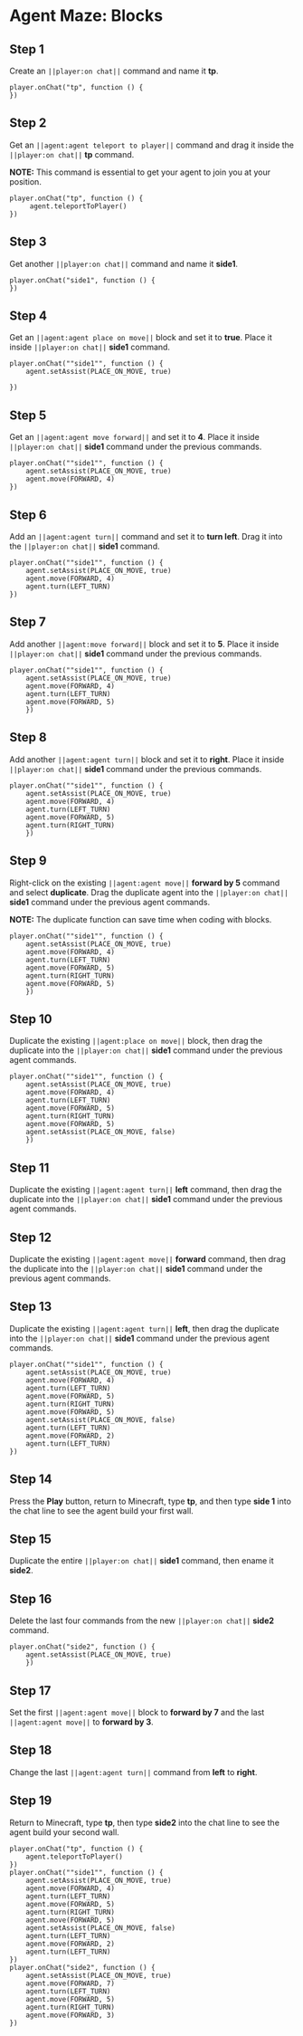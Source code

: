 # Agent Maze: Blocks

## Step 1
Create an ``||player:on chat||`` command and name it **tp**.

```blocks
player.onChat("tp", function () {
})
```

## Step 2

Get an ``||agent:agent teleport to player||`` command and drag it inside the  ``||player:on chat||`` **tp** command.

**NOTE:** This command is essential to get your agent to join you at your position.

```blocks
player.onChat("tp", function () {  
     agent.teleportToPlayer()  
})  
```

## Step 3

Get another ``||player:on chat||`` command and name it **side1**.

```blocks
player.onChat("side1", function () {
})
```

## Step 4

Get an ``||agent:agent place on move||`` block and set it to **true**.  Place it inside ``||player:on chat||`` **side1** command.

```blocks
player.onChat(""side1"", function () {  
    agent.setAssist(PLACE_ON_MOVE, true)  
     
}) 
```

## Step 5

Get an ``||agent:agent move forward||`` and set it to **4**.  Place it inside ``||player:on chat||`` **side1** command under the previous commands.

```blocks
player.onChat(""side1"", function () {  
    agent.setAssist(PLACE_ON_MOVE, true)  
    agent.move(FORWARD, 4)  
})  
```

## Step 6

Add an ``||agent:agent turn||`` command and set it to **turn left**. Drag it into the ``||player:on chat||`` **side1** command.

```blocks
player.onChat(""side1"", function () {  
    agent.setAssist(PLACE_ON_MOVE, true)  
    agent.move(FORWARD, 4)  
    agent.turn(LEFT_TURN)  
})  
```

## Step 7

Add another ``||agent:move forward||`` block and set it to **5**.  Place it inside ``||player:on chat||`` **side1** command under the previous commands.

```blocks
player.onChat(""side1"", function () {  
    agent.setAssist(PLACE_ON_MOVE, true)  
    agent.move(FORWARD, 4)  
    agent.turn(LEFT_TURN)  
    agent.move(FORWARD, 5)  
    })  
```

## Step 8

Add another ``||agent:agent turn||`` block and set it to **right**.  Place it inside ``||player:on chat||`` **side1** command under the previous commands.

```blocks
player.onChat(""side1"", function () {  
    agent.setAssist(PLACE_ON_MOVE, true)  
    agent.move(FORWARD, 4)  
    agent.turn(LEFT_TURN)  
    agent.move(FORWARD, 5)
    agent.turn(RIGHT_TURN)    
    })  
```

## Step 9

Right-click on the existing ``||agent:agent move||`` **forward by 5** command and select **duplicate**. Drag the duplicate agent into the ``||player:on chat||`` **side1** command under the previous agent commands. 

**NOTE:** The duplicate function can save time when coding with blocks.

```blocks
player.onChat(""side1"", function () {  
    agent.setAssist(PLACE_ON_MOVE, true)  
    agent.move(FORWARD, 4)  
    agent.turn(LEFT_TURN)  
    agent.move(FORWARD, 5)  
    agent.turn(RIGHT_TURN)  
    agent.move(FORWARD, 5)  
    })  
```

## Step 10

Duplicate the existing ``||agent:place on move||`` block, then drag the duplicate into the ``||player:on chat||`` **side1** command under the previous agent commands.

```blocks
player.onChat(""side1"", function () {  
    agent.setAssist(PLACE_ON_MOVE, true)  
    agent.move(FORWARD, 4)  
    agent.turn(LEFT_TURN)  
    agent.move(FORWARD, 5)  
    agent.turn(RIGHT_TURN)  
    agent.move(FORWARD, 5)  
    agent.setAssist(PLACE_ON_MOVE, false)  
    })  
```

## Step 11

Duplicate the existing ``||agent:agent turn||`` **left** command, then drag the duplicate into the ``||player:on chat||`` **side1** command under the previous agent commands.

## Step 12

Duplicate the existing ``||agent:agent move||`` **forward** command, then drag the duplicate into the ``||player:on chat||`` **side1** command under the previous agent commands.

## Step 13

Duplicate the existing ``||agent:agent turn||`` **left**, then drag the duplicate into the ``||player:on chat||`` **side1** command under the previous agent commands.

```blocks
player.onChat(""side1"", function () {  
    agent.setAssist(PLACE_ON_MOVE, true)  
    agent.move(FORWARD, 4)  
    agent.turn(LEFT_TURN)  
    agent.move(FORWARD, 5)  
    agent.turn(RIGHT_TURN)  
    agent.move(FORWARD, 5)  
    agent.setAssist(PLACE_ON_MOVE, false)  
    agent.turn(LEFT_TURN)  
    agent.move(FORWARD, 2)  
    agent.turn(LEFT_TURN)  
})  
```

## Step 14

Press the **Play** button, return to Minecraft, type **tp**, and then type **side 1** into the chat line to see the agent build your first wall.

## Step 15

Duplicate the entire ``||player:on chat||`` **side1** command, then ename it **side2**.

## Step 16

Delete the last four commands from the new ``||player:on chat||`` **side2** command.

```blocks
player.onChat("side2", function () {  
    agent.setAssist(PLACE_ON_MOVE, true)  
    })  
```

## Step 17

Set the first ``||agent:agent move||`` block to **forward by 7** and the last ``||agent:agent move||`` to **forward by 3**.

## Step 18

Change the last ``||agent:agent turn||`` command from **left** to **right**.

## Step 19

Return to Minecraft, type **tp**, then type **side2** into the chat line to see the agent build your second wall.

```blocks
player.onChat("tp", function () {  
    agent.teleportToPlayer()  
})  
player.onChat(""side1"", function () {  
    agent.setAssist(PLACE_ON_MOVE, true)  
    agent.move(FORWARD, 4)  
    agent.turn(LEFT_TURN)  
    agent.move(FORWARD, 5)  
    agent.turn(RIGHT_TURN)  
    agent.move(FORWARD, 5)  
    agent.setAssist(PLACE_ON_MOVE, false)  
    agent.turn(LEFT_TURN)  
    agent.move(FORWARD, 2)  
    agent.turn(LEFT_TURN)  
})  
player.onChat("side2", function () {  
    agent.setAssist(PLACE_ON_MOVE, true)  
    agent.move(FORWARD, 7)  
    agent.turn(LEFT_TURN)  
    agent.move(FORWARD, 5)  
    agent.turn(RIGHT_TURN)  
    agent.move(FORWARD, 3)  
})  
```

